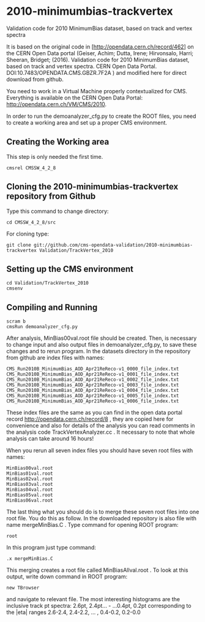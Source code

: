 # 2010-minimumbias-trackvertex
Validation code for 2010 MinimumBias dataset, based on track and vertex spectra

It is based on the original code in [http://opendata.cern.ch/record/462] on the CERN Open Data portal (Geiser, Achim; Dutta, Irene; Hirvonsalo, Harri; Sheeran, Bridget; (2016). Validation code for 2010 MinimumBias dataset, based on track and vertex spectra. CERN Open Data Portal. DOI:10.7483/OPENDATA.CMS.GBZR.7F2A ) and modified here for direct download from github.


You need to work in a Virtual Machine properly contextualized for CMS. Everything is available on the CERN Open Data Portal:
http://opendata.cern.ch/VM/CMS/2010.

In order to run the demoanalyzer_cfg.py to create the ROOT files, you need to create a working area and set up a proper 
CMS environment. 

## Creating the Working area
This step is only needed the first time.
```
cmsrel CMSSW_4_2_8
```
## Cloning the 2010-minimumbias-trackvertex repository from Github
Type this command to change directory:
```
cd CMSSW_4_2_8/src
```
For cloning type:
```
git clone git://github.com/cms-opendata-validation/2010-minimumbias-trackvertex Validation/TrackVertex_2010
```
## Setting up the CMS environment
```
cd Validation/TrackVertex_2010
cmsenv
```
## Compiling and Running
```
scram b
cmsRun demoanalyzer_cfg.py
```

After analysis, MinBias00val.root file should be created. 
Then, is necessary to change input and also output files in demoanalyzer_cfg.py, to save these changes and to rerun program.
In the datasets directory in the repository from github are index files with names:

```
CMS_Run2010B_MinimumBias_AOD_Apr21ReReco-v1_0000_file_index.txt
CMS_Run2010B_MinimumBias_AOD_Apr21ReReco-v1_0001_file_index.txt
CMS_Run2010B_MinimumBias_AOD_Apr21ReReco-v1_0002_file_index.txt
CMS_Run2010B_MinimumBias_AOD_Apr21ReReco-v1_0003_file_index.txt
CMS_Run2010B_MinimumBias_AOD_Apr21ReReco-v1_0004_file_index.txt
CMS_Run2010B_MinimumBias_AOD_Apr21ReReco-v1_0005_file_index.txt
CMS_Run2010B_MinimumBias_AOD_Apr21ReReco-v1_0006_file_index.txt
```
These index files are the same as you can find in the open data portal record http://opendata.cern.ch/record/8 , they are copied here for convenience and also for details of the analysis you can read comments in the analysis code TrackVertexAnalyzer.cc .
It necessary to note that whole analysis can take around 16 hours!

When you rerun all seven index files you should have seven root files with names:
```
MinBias00val.root
MinBias01val.root
MinBias02val.root
MinBias03val.root
MinBias04val.root
MinBias05val.root
MinBias06val.root
```

The last thing what you should do is to merge these seven root files into one root file.
You do this as follow. In the downloaded repository is also file with name mergeMinBias.C .
Type command for opening ROOT program:
```
root
```
In this program just type command:
```
.x mergeMinBias.C
```
This merging creates a root file called MinBiasAllval.root .
To look at this output, write down command in ROOT program:
```
new TBrowser
```
and navigate to relevant file. 
The most interesting histograms are the inclusive track pt spectra: 2.6pt, 2.4pt... - ...0.4pt, 0.2pt  corresponding to the |eta| ranges 2.6-2.4, 2.4-2.2, ... , 0.4-0.2, 0.2-0.0

